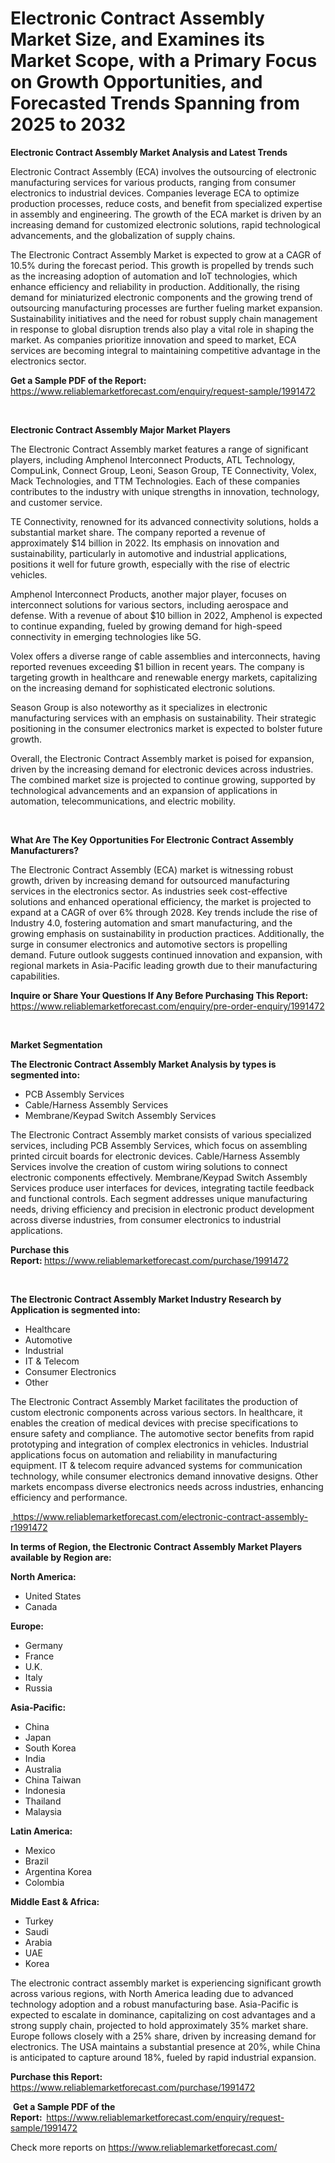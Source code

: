 <p><h1>Electronic Contract Assembly Market Size, and Examines its Market Scope, with a Primary Focus on Growth Opportunities, and Forecasted Trends Spanning from 2025 to 2032</h1></p><p><strong>Electronic Contract Assembly Market Analysis and Latest Trends</strong></p>
<p><p>Electronic Contract Assembly (ECA) involves the outsourcing of electronic manufacturing services for various products, ranging from consumer electronics to industrial devices. Companies leverage ECA to optimize production processes, reduce costs, and benefit from specialized expertise in assembly and engineering. The growth of the ECA market is driven by an increasing demand for customized electronic solutions, rapid technological advancements, and the globalization of supply chains.</p><p>The Electronic Contract Assembly Market is expected to grow at a CAGR of 10.5% during the forecast period. This growth is propelled by trends such as the increasing adoption of automation and IoT technologies, which enhance efficiency and reliability in production. Additionally, the rising demand for miniaturized electronic components and the growing trend of outsourcing manufacturing processes are further fueling market expansion. Sustainability initiatives and the need for robust supply chain management in response to global disruption trends also play a vital role in shaping the market. As companies prioritize innovation and speed to market, ECA services are becoming integral to maintaining competitive advantage in the electronics sector.</p></p>
<p><strong>Get a Sample PDF of the Report:&nbsp;</strong> <a href="https://www.reliablemarketforecast.com/enquiry/request-sample/1991472?utm_campaign=2392&utm_medium=2&utm_source=Github&utm_content=ia&utm_term=17022025&utm_id=electronic-contract-assembly">https://www.reliablemarketforecast.com/enquiry/request-sample/1991472</a></p>
<p>&nbsp;</p>
<p><strong>Electronic Contract Assembly Major Market Players</strong></p>
<p><p>The Electronic Contract Assembly market features a range of significant players, including Amphenol Interconnect Products, ATL Technology, CompuLink, Connect Group, Leoni, Season Group, TE Connectivity, Volex, Mack Technologies, and TTM Technologies. Each of these companies contributes to the industry with unique strengths in innovation, technology, and customer service.</p><p>TE Connectivity, renowned for its advanced connectivity solutions, holds a substantial market share. The company reported a revenue of approximately $14 billion in 2022. Its emphasis on innovation and sustainability, particularly in automotive and industrial applications, positions it well for future growth, especially with the rise of electric vehicles.</p><p>Amphenol Interconnect Products, another major player, focuses on interconnect solutions for various sectors, including aerospace and defense. With a revenue of about $10 billion in 2022, Amphenol is expected to continue expanding, fueled by growing demand for high-speed connectivity in emerging technologies like 5G.</p><p>Volex offers a diverse range of cable assemblies and interconnects, having reported revenues exceeding $1 billion in recent years. The company is targeting growth in healthcare and renewable energy markets, capitalizing on the increasing demand for sophisticated electronic solutions.</p><p>Season Group is also noteworthy as it specializes in electronic manufacturing services with an emphasis on sustainability. Their strategic positioning in the consumer electronics market is expected to bolster future growth.</p><p>Overall, the Electronic Contract Assembly market is poised for expansion, driven by the increasing demand for electronic devices across industries. The combined market size is projected to continue growing, supported by technological advancements and an expansion of applications in automation, telecommunications, and electric mobility.</p></p>
<p>&nbsp;</p>
<p><strong>What Are The Key Opportunities For Electronic Contract Assembly Manufacturers?</strong></p>
<p><p>The Electronic Contract Assembly (ECA) market is witnessing robust growth, driven by increasing demand for outsourced manufacturing services in the electronics sector. As industries seek cost-effective solutions and enhanced operational efficiency, the market is projected to expand at a CAGR of over 6% through 2028. Key trends include the rise of Industry 4.0, fostering automation and smart manufacturing, and the growing emphasis on sustainability in production practices. Additionally, the surge in consumer electronics and automotive sectors is propelling demand. Future outlook suggests continued innovation and expansion, with regional markets in Asia-Pacific leading growth due to their manufacturing capabilities.</p></p>
<p><strong>Inquire or Share Your Questions If Any Before Purchasing This Report:</strong> <a href="https://www.reliablemarketforecast.com/enquiry/pre-order-enquiry/1991472?utm_campaign=2392&utm_medium=2&utm_source=Github&utm_content=ia&utm_term=17022025&utm_id=electronic-contract-assembly">https://www.reliablemarketforecast.com/enquiry/pre-order-enquiry/1991472</a></p>
<p>&nbsp;</p>
<p><strong>Market Segmentation</strong></p>
<p><strong>The Electronic Contract Assembly Market Analysis by types is segmented into:</strong></p>
<p><ul><li>PCB Assembly Services</li><li>Cable/Harness Assembly Services</li><li>Membrane/Keypad Switch Assembly Services</li></ul></p>
<p><p>The Electronic Contract Assembly market consists of various specialized services, including PCB Assembly Services, which focus on assembling printed circuit boards for electronic devices. Cable/Harness Assembly Services involve the creation of custom wiring solutions to connect electronic components effectively. Membrane/Keypad Switch Assembly Services produce user interfaces for devices, integrating tactile feedback and functional controls. Each segment addresses unique manufacturing needs, driving efficiency and precision in electronic product development across diverse industries, from consumer electronics to industrial applications.</p></p>
<p><strong>Purchase this Report:&nbsp;</strong><a href="https://www.reliablemarketforecast.com/purchase/1991472?utm_campaign=2392&utm_medium=2&utm_source=Github&utm_content=ia&utm_term=17022025&utm_id=electronic-contract-assembly">https://www.reliablemarketforecast.com/purchase/1991472</a></p>
<p>&nbsp;</p>
<p><strong>The Electronic Contract Assembly Market Industry Research by Application is segmented into:</strong></p>
<p><ul><li>Healthcare</li><li>Automotive</li><li>Industrial</li><li>IT & Telecom</li><li>Consumer Electronics</li><li>Other</li></ul></p>
<p><p>The Electronic Contract Assembly Market facilitates the production of custom electronic components across various sectors. In healthcare, it enables the creation of medical devices with precise specifications to ensure safety and compliance. The automotive sector benefits from rapid prototyping and integration of complex electronics in vehicles. Industrial applications focus on automation and reliability in manufacturing equipment. IT & telecom require advanced systems for communication technology, while consumer electronics demand innovative designs. Other markets encompass diverse electronics needs across industries, enhancing efficiency and performance.</p></p>
<p><a href="https://www.reliablemarketforecast.com/electronic-contract-assembly-r1991472?utm_campaign=2392&utm_medium=2&utm_source=Github&utm_content=ia&utm_term=17022025&utm_id=electronic-contract-assembly">&nbsp;https://www.reliablemarketforecast.com/electronic-contract-assembly-r1991472</a></p>
<p><strong>In terms of Region, the Electronic Contract Assembly Market Players available by Region are:</strong></p>
<p>
    <p> <strong> North America: </strong>
        <ul>
            <li>United States</li>
            <li>Canada</li>
        </ul>
        </p> 
    <p> <strong> Europe: </strong>
        <ul>
            <li>Germany</li>
            <li>France</li>
            <li>U.K.</li>
            <li>Italy</li>
            <li>Russia</li>
        </ul>
        </p> 
    <p> <strong> Asia-Pacific: </strong>
        <ul>
            <li>China</li>
            <li>Japan</li>
            <li>South Korea</li>
            <li>India</li>
            <li>Australia</li>
            <li>China Taiwan</li>
            <li>Indonesia</li>
            <li>Thailand</li>
            <li>Malaysia</li>
        </ul>
        </p> 
    <p> <strong> Latin America: </strong>
        <ul>
            <li>Mexico</li>
            <li>Brazil</li>
            <li>Argentina Korea</li>
            <li>Colombia</li>
        </ul>
        </p> 
    <p> <strong> Middle East & Africa: </strong>
        <ul>
            <li>Turkey</li>
            <li>Saudi</li>
            <li>Arabia</li>
            <li>UAE</li>
            <li>Korea</li>
        </ul>
    </p>
    </p>
<p><p>The electronic contract assembly market is experiencing significant growth across various regions, with North America leading due to advanced technology adoption and a robust manufacturing base. Asia-Pacific is expected to escalate in dominance, capitalizing on cost advantages and a strong supply chain, projected to hold approximately 35% market share. Europe follows closely with a 25% share, driven by increasing demand for electronics. The USA maintains a substantial presence at 20%, while China is anticipated to capture around 18%, fueled by rapid industrial expansion.</p></p>
<p><strong>Purchase this Report: </strong><a href="https://www.reliablemarketforecast.com/purchase/1991472?utm_campaign=2392&utm_medium=2&utm_source=Github&utm_content=ia&utm_term=17022025&utm_id=electronic-contract-assembly">https://www.reliablemarketforecast.com/purchase/1991472</a></p>
<p>&nbsp;<strong>Get a Sample PDF of the Report:&nbsp;&nbsp;</strong><a href="https://www.reliablemarketforecast.com/enquiry/request-sample/1991472?utm_campaign=2392&utm_medium=2&utm_source=Github&utm_content=ia&utm_term=17022025&utm_id=electronic-contract-assembly">https://www.reliablemarketforecast.com/enquiry/request-sample/1991472</a></p>
<p><strong></strong></p>
<p>Check more reports on <a href="https://www.reliablemarketforecast.com/?utm_campaign=2392&utm_medium=2&utm_source=Github&utm_content=ia&utm_term=17022025&utm_id=electronic-contract-assembly">https://www.reliablemarketforecast.com/</a></p>